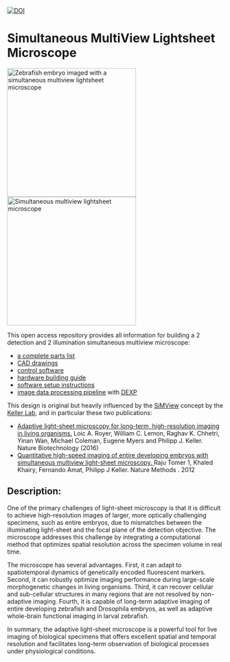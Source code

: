 [![DOI](https://zenodo.org/badge/362216823.svg)](https://zenodo.org/doi/10.5281/zenodo.13761270)

# Simultaneous MultiView Lightsheet Microscope #

<img height="300" alt="Zebrafish embryo imaged with a simultaneous multiview lightsheet microscope" src="https://user-images.githubusercontent.com/1870994/200694511-778bb4c6-633c-483f-8e78-47ba3fc8b425.png"> <img height="300" alt="Simultaneous multiview lightsheet microscope" src="https://user-images.githubusercontent.com/1870994/200697163-249cf883-636f-4fff-bc5c-066486317ff5.PNG">

This open access repository provides all information for building a 2 detection and 2 illumination simultaneous multiview microscope:
- [a complete parts list](../../wiki/Multiview-Lightsheet-Microscope-Parts-List)
- [CAD drawings](../../wiki/CAD-Drawings)
- [control software](../../wiki/Control-Software) 
- [hardware building guide](../../wiki/Hardware-Building-Guide)
- [software setup instructions](../../wiki/Software-Setup-Instructions)
- [image data processing pipeline](../../wiki/Image-Data-Processing-with-DEXP) with [DEXP](https://github.com/royerlab/dexp)

This design is original but heavily influenced by the [SiMView](https://www.janelia.org/open-science/simview) concept by the [Keller Lab](https://www.janelia.org/lab/keller-lab), and in particular these two publications: 
- [Adaptive light-sheet microscopy for long-term, high-resolution imaging in living organisms.](https://doi.org/10.1038/nbt.3708) Loic A. Royer, William C. Lemon, Raghav K. Chhetri, Yinan Wan, Michael Coleman, Eugene Myers and Philipp J. Keller. Nature Biotechnology (2016)
- [Quantitative high-speed imaging of entire developing embryos with simultaneous multiview light-sheet microscopy. ](https://doi.org/10.1038/nmeth.2062) Raju Tomer 1, Khaled Khairy, Fernando Amat, Philipp J Keller. Nature Methods
. 2012 

## Description:

One of the primary challenges of light-sheet microscopy is that it is difficult to achieve high-resolution images of larger, more optically challenging specimens, such as entire embryos, due to mismatches between the illuminating light-sheet and the focal plane of the detection objective. The microscope addresses this challenge by integrating a computational method that optimizes spatial resolution across the specimen volume in real time.

The microscope has several advantages. First, it can adapt to spatiotemporal dynamics of genetically encoded fluorescent markers. Second, it can robustly optimize imaging performance during large-scale morphogenetic changes in living organisms. Third, it can recover cellular and sub-cellular structures in many regions that are not resolved by non-adaptive imaging. Fourth, it is capable of long-term adaptive imaging of entire developing zebrafish and Drosophila embryos, as well as adaptive whole-brain functional imaging in larval zebrafish.

In summary, the adaptive light-sheet microscope is a powerful tool for live imaging of biological specimens that offers excellent spatial and temporal resolution and facilitates long-term observation of biological processes under physiological conditions.

